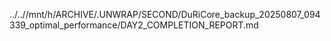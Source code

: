 ../..//mnt/h/ARCHIVE/.UNWRAP/SECOND/DuRiCore_backup_20250807_094339_optimal_performance/DAY2_COMPLETION_REPORT.md